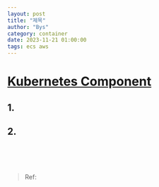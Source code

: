```yaml
---
layout: post
title: "제목"
author: "Bys"
category: container
date: 2023-11-21 01:00:00
tags: ecs aws
---
```


# [Kubernetes Component](https://kubernetes.io/docs/concepts/overview/components/)

## 1.  

## 2. 



<br><br><br>

> Ref: 